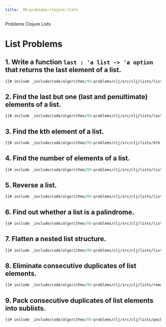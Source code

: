 ```yaml
---
title: _99-problems-clojure-lists
---
```


Problems Clojure Lists

# List Problems

## 1. Write a function `last : 'a list -> 'a option` that returns the last element of a list.

```clj
{{# include _include/code/algorithms/99-problems/clj/src/clj/lists/list_last.clj }}
```

## 2. Find the last but one (last and penultimate) elements of a list.

```clj
{{# include _include/code/algorithms/99-problems/clj/src/clj/lists/last_two.clj }}
```

## 3. Find the kth element of a list.

```clj
{{# include _include/code/algorithms/99-problems/clj/src/clj/lists/kth.clj }}
```

## 4. Find the number of elements of a list.

```clj
{{# include _include/code/algorithms/99-problems/clj/src/clj/lists/list_length.clj }}
```

## 5. Reverse a list.

```clj
{{# include _include/code/algorithms/99-problems/clj/src/clj/lists/list_reverse.clj }}
```

## 6. Find out whether a list is a palindrome.

```clj
{{# include _include/code/algorithms/99-problems/clj/src/clj/lists/list_palindrome.clj }}
```

## 7. Flatten a nested list structure.

```clj
{{# include _include/code/algorithms/99-problems/clj/src/clj/lists/list_flatten.clj }}
```

## 8. Eliminate consecutive duplicates of list elements.

```clj
{{# include _include/code/algorithms/99-problems/clj/src/clj/lists/remove_consecutive_duplicates.clj }}
```

## 9. Pack consecutive duplicates of list elements into sublists.

```clj
{{# include _include/code/algorithms/99-problems/clj/src/clj/lists/pack_consecutive_duplicates.clj }}
```
